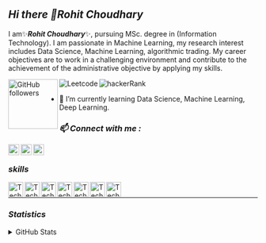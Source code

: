 
## *Hi there 👋Rohit Choudhary*

I am✨***Rohit Choudhary***✨, pursuing MSc. degree in (Information Technology). I am passionate in Machine Learning, my research interest includes Data Science, Machine Learning, algorithmic trading. My career objectives are to work in a challenging environment and contribute to the achievement of the administrative objective by applying my skills.

<img align="left" width="100px" alt="GitHub followers" src="https://img.shields.io/github/followers/TechRoC?style=social"/>[<img align="left" alt = "Leetcode" src="https://img.shields.io/badge/Leetcode-Programming-lightgrey"/>][website] [<img align="left" alt = "hackerRank" src="https://img.shields.io/badge/HackRank-Programming-green" />][websitea]
  




[website]: https://leetcode.com/rohitchoudhary7718/

[websitea]: https://www.hackerrank.com/rohitchoudhary71
</br>
- 🌱 I’m currently learning Data Science, Machine Learning, Deep Learning.

### ***📫 Connect with me :***

  [<img align="left" width="22px" alt="TechRoC | LinkedIn" src="https://cdn.jsdelivr.net/npm/simple-icons@v3/icons/linkedin.svg" color="blue"/>][linkedin]      [<img align="left" width="22px" alt="TechRoC | facebook" src="https://unpkg.com/simple-icons@v3/icons/facebook.svg" />][facebook] [<img align= "left" width="22px" alt="TechRoC | Instagram" src="https://unpkg.com/simple-icons@v3/icons/instagram.svg" />][instagram]

<br />

### ***skills***

<img align="left" width="30px" alt="TechRoC | LinkedIn" src="https://simpleicons.org/icons/python.svg"/>
<img align="left" width="30px" alt="TechRoC | LinkedIn" src="https://simpleicons.org/icons/java.svg"/>
<img align="left" width="30px" alt="TechRoC | LinkedIn" src="https://simpleicons.org/icons/django.svg"/>
<img align="left" width="30px" alt="TechRoC | LinkedIn" src="https://simpleicons.org/icons/mongodb.svg"/>
<img align="left" width="30px" alt="TechRoC | LinkedIn" src="https://simpleicons.org/icons/postgresql.svg"/>
<img align="left" width="30px" alt="TechRoC | LinkedIn" src="https://simpleicons.org/icons/xamarin.svg"/>
<img align="left" width="30px" alt="TechRoC | LinkedIn" src="https://simpleicons.org/icons/tensorflow.svg"/>

[linkedin]: https://www.linkedin.com/in/rohit-choudhary-1789771a0
[facebook]: https://www.facebook.com/profile.php?id=100027133413454
[instagram]: https://www.instagram.com/rohitchoudhary312

<br />

---

### *Statistics*

<!-- START_SECTION:activity -->

<details>
   <summary>GitHub Stats</summary>

   <img align="left" alt="TechRoC's GitHub stats" src="https://github-readme-stats-kappa-dun.vercel.app/api?username=TechRoC&show_icons=True&hide_border=True"/>
</details>
